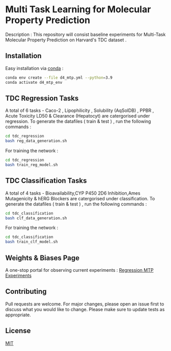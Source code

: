 # Multi Task Learning for Molecular Property Prediction

Description : This repository will consist baseline experiments for Multi-Task Molecular Property Prediction on Harvard's TDC dataset . 

## Installation
Easy installation via [conda](https://www.anaconda.com/) : 
```bash
conda env create --file d4_mtp.yml --python=3.9
conda activate d4_mtp_env
```
## TDC Regression Tasks 
A total of 6 tasks - Caco-2 , Lipophilicity , Solubility (AqSolDB) , PPBR , Acute Toxicity LD50 & Clearance (Hepatocyt) are catergorised under regression. To generate the datafiles ( train & test ) , run the following commands : 
```bash
cd tdc_regression
bash reg_data_generation.sh 
```
For training the network : 
```bash
cd tdc_regression
bash train_reg_model.sh 
```

## TDC Classification Tasks 
A total of 4 tasks - Bioavailability,CYP P450 2D6 Inhibition,Ames Mutagenicity & hERG Blockers  are catergorised under classification. To generate the datafiles ( train & test ) , run the following commands : 
```bash
cd tdc_classification
bash clf_data_generation.sh 
```
For training the network : 
```bash
cd tdc_classification
bash train_clf_model.sh 
```

## Weights & Biases Page 
A one-stop portal for observing current experiments : 
[ Regression MTP Experiments ](https://wandb.ai/amber1121/D4%20Molecular%20Property%20Prediction?workspace=user-amber1121) 

## Contributing
Pull requests are welcome. For major changes, please open an issue first to discuss what you would like to change.
Please make sure to update tests as appropriate.

## License
[MIT](https://choosealicense.com/licenses/mit/)


